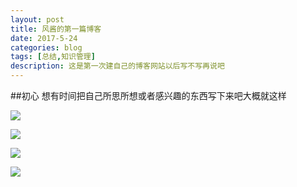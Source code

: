 ```yaml
---
layout: post
title: 风酱的第一篇博客
date: 2017-5-24
categories: blog
tags: [总结,知识管理]
description: 这是第一次建自己的博客网站以后写不写再说吧
---
```


##初心
想有时间把自己所思所想或者感兴趣的东西写下来吧大概就这样


![](https://i.pximg.net/img-original/img/2016/10/27/00/10/18/59652188_p0.png)

![](https://i.pximg.net/img-original/img/2017/05/03/00/00/01/62702827_p0.png)

![](https://i.pximg.net/img-original/img/2017/05/03/09/00/01/62708638_p0.jpg)

![](https://i.pximg.net/img-original/img/2017/05/02/14/20/22/62692889_p0.jpg)





